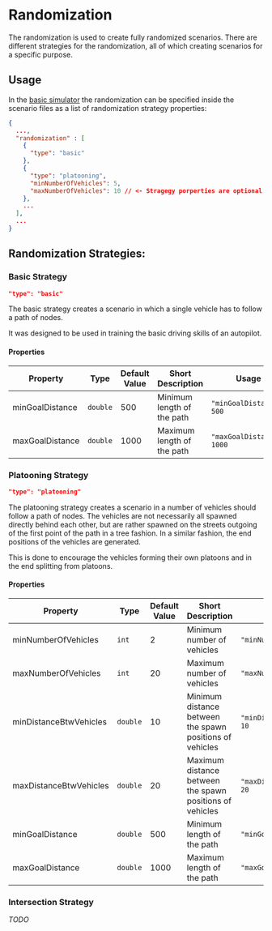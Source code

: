 # Randomization

The randomization is used to create fully randomized scenarios.
There are different strategies for the randomization, all of which creating scenarios for a specific purpose.

## Usage
In the [basic simulator](https://git.rwth-aachen.de/monticore/EmbeddedMontiArc/simulators/basic-simulator) the randomization can be specified inside the scenario files as a list of randomization strategy properties:
```json
{
  ...,
  "randomization" : [
    {
      "type": "basic"
    },
    {
      "type": "platooning",
      "minNumberOfVehicles": 5,
      "maxNumberOfVehicles": 10 // <- Stragegy porperties are optional. If not present, default will be used
    },
    ...
  ],
  ...
}
```

## Randomization Strategies:
### Basic Strategy
```json
"type": "basic"
```
The basic strategy creates a scenario in which a single vehicle has to follow a path of nodes.

It was designed to be used in training the basic driving skills of an autopilot.

#### Properties
| Property        | Type     | Default Value | Short Description          | Usage                     |
|-----------------|----------|---------------|----------------------------|---------------------------|
| minGoalDistance | `double` | 500           | Minimum length of the path | `"minGoalDistance": 500`  | 
| maxGoalDistance | `double` | 1000          | Maximum length of the path | `"maxGoalDistance": 1000` | 


### Platooning Strategy
```json
"type": "platooning"
```
The platooning strategy creates a scenario in a number of vehicles should follow a path of nodes.
The vehicles are not necessarily all spawned directly behind each other, but are rather spawned on the streets outgoing of the first point of the path in a tree fashion.
In a similar fashion, the end positions of the vehicles are generated.

This is done to encourage the vehicles forming their own platoons and in the end splitting from platoons.

#### Properties
| Property               | Type     | Default Value | Short Description                                        | Usage                          |
|------------------------|----------|---------------|----------------------------------------------------------|--------------------------------|
| minNumberOfVehicles    | `int`    | 2             | Minimum number of vehicles                               | `"minNumberOfVehicles": 2`     | 
| maxNumberOfVehicles    | `int`    | 20            | Maximum number of vehicles                               | `"maxNumberOfVehicles": 20`    | 
| minDistanceBtwVehicles | `double` | 10            | Minimum distance between the spawn positions of vehicles | `"minDistanceBtwVehicles": 10` | 
| maxDistanceBtwVehicles | `double` | 20            | Maximum distance between the spawn positions of vehicles | `"maxDistanceBtwVehicles": 20` | 
| minGoalDistance        | `double` | 500           | Minimum length of the path                               | `"minGoalDistance": 500`       | 
| maxGoalDistance        | `double` | 1000          | Maximum length of the path                               | `"maxGoalDistance": 20`        | 


### Intersection Strategy
_TODO_
